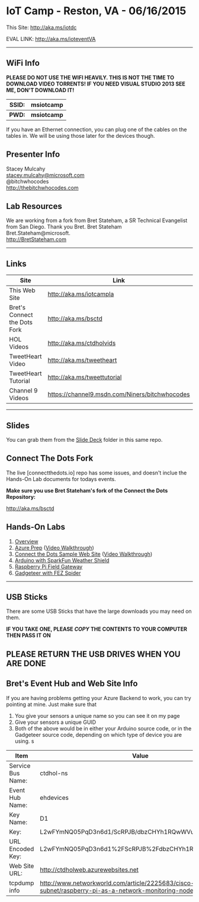 # IoT Camp - Reston, VA - 06/16/2015 #

This Site: http://aka.ms/iotdc

EVAL LINK: http://aka.ms/ioteventVA 


---

## WiFi Info ##

**PLEASE DO NOT USE THE WIFI HEAVILY.  THIS IS NOT THE TIME TO DOWNLOAD VIDEO TORRENTS!  IF YOU NEED VISUAL STUDIO 2013 SEE ME, DON'T DOWNLOAD IT!**

| SSID:     | msiotcamp     | 
| ---       | ---           |
| **PWD:**  | **msiotcamp** | 

If you have an Ethernet connection, you can plug one of the cables on the tables in.  We will be using those later for the devices though. 


## Presenter Info

Stacey Mulcahy<br/>
stacey.mulcahy@microsoft.com<br/>
@bitchwhocodes<br/>
http://thebitchwhocodes.com<br/>

## Lab Resources
We are working from a fork from Bret Stateham, a SR Technical Evangelist from San Diego. Thank you Bret.
Bret Stateham<br/>
Bret.Stateham@microsoft.<br/>
http://BretStateham.com<br/>

---

## Links ##

| Site                          | Link                     | 
| ---                           | ---                      |
| This Web Site                 | http://aka.ms/iotcampla |
| Bret's  Connect the Dots Fork | http://aka.ms/bsctd      | 
| HOL Videos                    | http://aka.ms/ctdholvids | 
| TweetHeart Video              | http://aka.ms/tweetheart | 
| TweetHeart Tutorial           | http://aka.ms/tweettutorial | 
| Channel 9 Videos 		        | https://channel9.msdn.com/Niners/bitchwhocodes | 

---

## Slides ##

You can grab them from the [Slide Deck](/150616DC/Slides) folder in this same repo.

## Connect The Dots Fork ##

The live [connectthedots.io] repo has some issues, and doesn't inclue the Hands-On Lab documents for todays events.  

**Make sure you use Bret Stateham's fork of the Connect the Dots Repository:**

http://aka.ms/bsctd


## Hands-On Labs ##

1. [Overview](https://github.com/BretStateham/connectthedots/tree/master/HOLs)
2. [Azure Prep](https://github.com/BretStateham/connectthedots/blob/master/HOLs/Azure/AzurePrep) ([Video Walkthrough](https://youtu.be/xABIzejOxm4))
3. [Connect the Dots Sample Web Site](https://github.com/BretStateham/connectthedots/blob/master/HOLs/Azure/WebSite) ([Video Walkthrough](https://youtu.be/xABIzejOxm4))
4. [Arduino with SparkFun Weather Shield](https://github.com/BretStateham/connectthedots/tree/master/HOLs/Devices/GatewayConnectedDevices/Arduino%20UNO/Weather/WeatherSheildJson)
5. [Raspberry Pi Field Gateway](https://github.com/BretStateham/connectthedots/tree/master/HOLs/Devices/Gateways/GatewayService)
6. [Gadgeteer with FEZ Spider](https://github.com/BretStateham/connectthedots/tree/master/HOLs/Devices/DirectlyConnectedDevices/NETMF/ConnectTheDotsGadgeteer)

---

## USB Sticks ##

There are some USB Sticks that have the large downloads you may need on them.  

**IF YOU TAKE ONE, PLEASE *COPY* THE CONTENTS TO YOUR COMPUTER THEN PASS IT ON**

**PLEASE RETURN THE USB DRIVES WHEN YOU ARE DONE**
---

## Bret's Event Hub and Web Site Info ##

If you are having problems getting your Azure Backend to work, you can try pointing at mine.  Just make sure that 

1. You give your sensors a unique name so you can see it on my page 
2. Give your sensors a unique GUID
3. Both of the above would be in either your Arduino source code, or in the Gadgeteer source code, depending on which type of device you are using.  s

|  Item           | Value                                             | 
| ---             | ---                                               |
|Service Bus Name:|ctdhol-ns                                          |
|Event Hub Name:  |ehdevices                                          |
|Key Name:        |D1                                                 |
|Key:             |L2wFYmNQ05PqD3n6d1/ScRPJB/dbzCHYh1RQwWVuBJc=       |
|URL Encoded Key: |L2wFYmNQ05PqD3n6d1%2FScRPJB%2FdbzCHYh1RQwWVuBJc%3D |
|Web Site URL:    |http://ctdholweb.azurewebsites.net                 |	
|tcpdump info     | http://www.networkworld.com/article/2225683/cisco-subnet/raspberry-pi-as-a-network-monitoring-node.html | 
